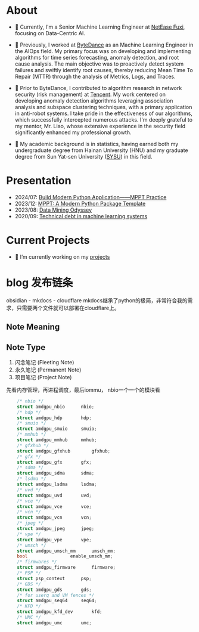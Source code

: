 # About
- 🔭 Currently, I'm a Senior Machine Learning Engineer at [NetEase Fuxi](https://fuxi.163.com/), focusing on Data-Centric AI.

- 🔭 Previously, I worked at [ByteDance](https://github.com/bytedance) as an Machine Learning Engineer in the AIOps field. My primary focus was on developing and implementing algorithms for time series forecasting, anomaly detection, and root cause analysis. The main objective was to proactively detect system failures and swiftly identify root causes, thereby reducing Mean Time To Repair (MTTR) through the analysis of Metrics, Logs, and Traces.

- 🔭 Prior to ByteDance, I contributed to algorithm research in network security (risk management) at [Tencent](https://github.com/Tencent). My work centered on developing anomaly detection algorithms leveraging association analysis and subspace clustering techniques, with a primary application in anti-robot systems. I take pride in the effectiveness of our algorithms, which successfully intercepted numerous attacks. I'm deeply grateful to my mentor, Mr. Liao, whose extensive experience in the security field significantly enhanced my professional growth.

- 🔭 My academic background is in statistics, having earned both my undergraduate degree from Hainan University (HNU) and my graduate degree from Sun Yat-sen University ([SYSU](https://github.com/sysu)) in this field.


# Presentation
- 2024/07: [Build Modern Python Application——MPPT Practice](https://datahonor.com/mppt/#news)
- 2023/12: [MPPT: A Modern Python Package Template](https://github.com/shenxiangzhuang/career-public/blob/master/presentation/mppt.pdf)
- 2023/08: [Data Mining Odyssey](https://github.com/shenxiangzhuang/career-public/blob/master/presentation/review/2023/career_review_2023_public.pdf)
- 2020/09: [Technical debt in machine learning systems](https://github.com/shenxiangzhuang/career-public/blob/master/presentation/mlsys/ML-Debt.pdf)

# Current Projects

- 🌱 I’m currently working on my [projects](https://datahonor.com/project/)

# blog 发布链条
obsidian - mkdocs - cloudflare
mkdocs继承了python的极简，非常符合我的需求，只需要两个文件就可以部署在cloudflare上。

## Note Meaning

## Note Type

1. 闪念笔记 (Fleeting Note)
2. 永久笔记 (Permanent Note)
3. 项目笔记 (Project Note)


先看内存管理，再进程调度，最后iommu， nbio一个一个的模块看


``` C
	/* nbio */
    struct amdgpu_nbio      nbio;
    /* hdp */
    struct amdgpu_hdp       hdp;
    /* smuio */
    struct amdgpu_smuio     smuio;
    /* mmhub */
    struct amdgpu_mmhub     mmhub;
    /* gfxhub */
    struct amdgpu_gfxhub        gfxhub;
    /* gfx */
    struct amdgpu_gfx       gfx;
    /* sdma */
    struct amdgpu_sdma      sdma;
    /* lsdma */
    struct amdgpu_lsdma     lsdma;
    /* uvd */
    struct amdgpu_uvd       uvd;
    /* vce */
    struct amdgpu_vce       vce;
    /* vcn */
    struct amdgpu_vcn       vcn;
    /* jpeg */
    struct amdgpu_jpeg      jpeg;
    /* vpe */
    struct amdgpu_vpe       vpe;
    /* umsch */
    struct amdgpu_umsch_mm      umsch_mm;
    bool                enable_umsch_mm;
    /* firmwares */
    struct amdgpu_firmware      firmware;
    /* PSP */
    struct psp_context      psp;
    /* GDS */
    struct amdgpu_gds       gds;
    /* for userq and VM fences */
    struct amdgpu_seq64     seq64;
    /* KFD */
    struct amdgpu_kfd_dev       kfd;
    /* UMC */
    struct amdgpu_umc       umc;
```

